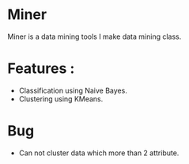 # Miner
Miner is a data mining tools I make data mining class.

# Features : 
- Classification using Naive Bayes.
- Clustering using KMeans.

# Bug
- Can not cluster data which more than 2 attribute.
